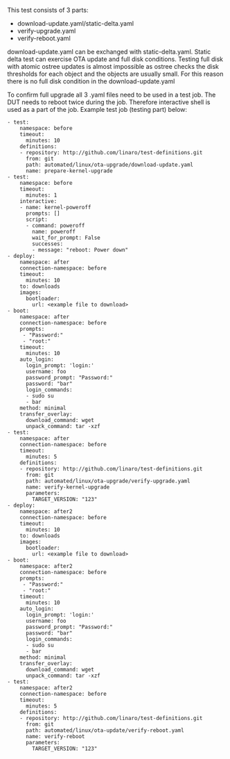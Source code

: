 This test consists of 3 parts:
 * download-update.yaml/static-delta.yaml
 * verify-upgrade.yaml
 * verify-reboot.yaml

download-update.yaml can be exchanged with static-delta.yaml. Static
delta test can exercise OTA update and full disk conditions. Testing
full disk with atomic ostree updates is almost impossible as ostree checks
the disk thresholds for each object and the objects are usually small.
For this reason there is no full disk condition in the download-update.yaml

To confirm full upgrade all 3 .yaml files need to be used in a test job.
The DUT needs to reboot twice during the job. Therefore interactive
shell is used as a part of the job. Example test job (testing part) below:

```
- test:
    namespace: before
    timeout:
      minutes: 10
    definitions:
    - repository: http://github.com/linaro/test-definitions.git
      from: git
      path: automated/linux/ota-upgrade/download-update.yaml
      name: prepare-kernel-upgrade
- test:
    namespace: before
    timeout:
      minutes: 1
    interactive:
    - name: kernel-poweroff
      prompts: []
      script:
      - command: poweroff
        name: poweroff
        wait_for_prompt: False
        successes:
        - message: "reboot: Power down"
- deploy:
    namespace: after
    connection-namespace: before
    timeout:
      minutes: 10
    to: downloads
    images:
      bootloader:
        url: <example file to download>
- boot:
    namespace: after
    connection-namespace: before
    prompts:
     - "Password:"
     - "root:"
    timeout:
      minutes: 10
    auto_login:
      login_prompt: 'login:'
      username: foo
      password_prompt: "Password:"
      password: "bar"
      login_commands:
      - sudo su
      - bar
    method: minimal
    transfer_overlay:
      download_command: wget
      unpack_command: tar -xzf
- test:
    namespace: after
    connection-namespace: before
    timeout:
      minutes: 5
    definitions:
    - repository: http://github.com/linaro/test-definitions.git
      from: git
      path: automated/linux/ota-upgrade/verify-upgrade.yaml
      name: verify-kernel-upgrade
      parameters:
        TARGET_VERSION: "123"
- deploy:
    namespace: after2
    connection-namespace: before
    timeout:
      minutes: 10
    to: downloads
    images:
      bootloader:
        url: <example file to download>
- boot:
    namespace: after2
    connection-namespace: before
    prompts:
     - "Password:"
     - "root:"
    timeout:
      minutes: 10
    auto_login:
      login_prompt: 'login:'
      username: foo
      password_prompt: "Password:"
      password: "bar"
      login_commands:
      - sudo su
      - bar
    method: minimal
    transfer_overlay:
      download_command: wget
      unpack_command: tar -xzf
- test:
    namespace: after2
    connection-namespace: before
    timeout:
      minutes: 5
    definitions:
    - repository: http://github.com/linaro/test-definitions.git
      from: git
      path: automated/linux/ota-update/verify-reboot.yaml
      name: verify-reboot
      parameters:
        TARGET_VERSION: "123"
```
